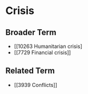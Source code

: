 # Crisis  

## Broader Term

- [[10263 Humanitarian crisis]
- [[7729 Financial crisis]]  

## Related Term

- [[3939 Conflicts]]  

